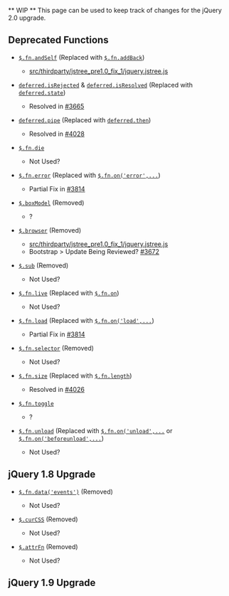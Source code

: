 ** WIP **
This page can be used to keep track of changes for the jQuery 2.0 upgrade.

Deprecated Functions
----------------------------------------
* [`$.fn.andSelf`](http://api.jquery.com/andSelf/) (Replaced with [`$.fn.addBack`](http://api.jquery.com/addBack/))
    * [src/thirdparty/jstree_pre1.0_fix_1/jquery.jstree.js](../blob/master/src/thirdparty/jstree_pre1.0_fix_1/jquery.jstree.js)

* [`deferred.isRejected`](http://api.jquery.com/deferred.isRejected/) & [`deferred.isResolved`](http://api.jquery.com/deferred.isResolved/) (Replaced with [`deferred.state`](http://api.jquery.com/deferred.state/))
    * Resolved in [#3665](../pull/3665)

* [`deferred.pipe`](http://api.jquery.com/deferred.pipe/) (Replaced with [`deferred.then`](http://api.jquery.com/deferred.then/))
    * Resolved in [#4028](../pull/4028)

* [`$.fn.die`](http://api.jquery.com/die/)
    * Not Used?

* [`$.fn.error`](http://api.jquery.com/error/) (Replaced with [`$.fn.on('error',...`](http://api.jquery.com/on/))
    * Partial Fix in [#3814](../pull/3814)

* [`$.boxModel`](http://api.jquery.com/jQuery.boxModel/) (Removed)
    * ?

* [`$.browser`](http://api.jquery.com/jQuery.browser/) (Removed)
    * [src/thirdparty/jstree_pre1.0_fix_1/jquery.jstree.js](../blob/master/src/thirdparty/jstree_pre1.0_fix_1/jquery.jstree.js)
    * Bootstrap > Update Being Reviewed? [#3672](../pull/3672])

* [`$.sub`](http://api.jquery.com/jQuery.sub/) (Removed)
    * Not Used?

* [`$.fn.live`](http://api.jquery.com/live/) (Replaced with [`$.fn.on`](http://api.jquery.com/on/))
    * Not Used?

* [`$.fn.load`](http://api.jquery.com/load-event/) (Replaced with [`$.fn.on('load',...`](http://api.jquery.com/on/))
    * Partial Fix in [#3814](../pull/3814)

* [`$.fn.selector`](http://api.jquery.com/selector/) (Removed)
    * Not Used?

* [`$.fn.size`](http://api.jquery.com/size/) (Replaced with [`$.fn.length`](http://api.jquery.com/length/))
    * Resolved in [#4026](../pull/4026)

* [`$.fn.toggle`](http://api.jquery.com/toggle-event/)
    * ?

* [`$.fn.unload`](http://api.jquery.com/unload/) (Replaced with [`$.fn.on('unload',...`](http://api.jquery.com/on/) or [`$.fn.on('beforeunload',...`](http://api.jquery.com/on/))
    * Not Used?

jQuery 1.8 Upgrade
----------------------------------------
* [`$.fn.data('events')`]() (Removed)
    * Not Used?

* [`$.curCSS`]() (Removed)
    * Not Used?

* [`$.attrFn`]() (Removed)
    * Not Used?

jQuery 1.9 Upgrade
----------------------------------------